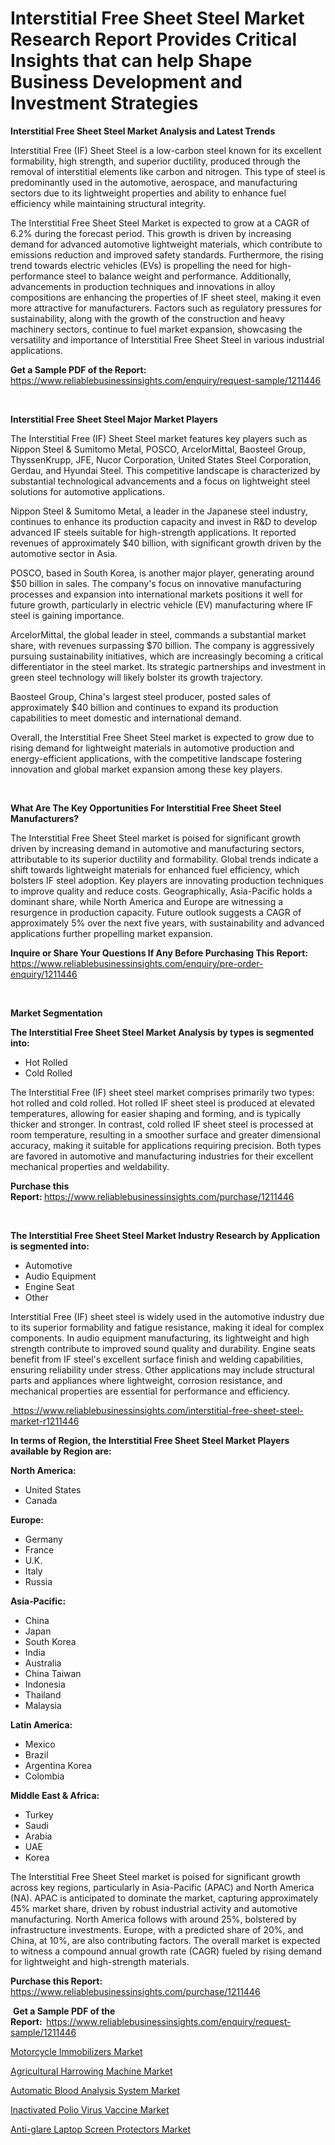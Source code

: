 <p><h1>Interstitial Free Sheet Steel Market Research Report Provides Critical Insights that can help Shape Business Development and Investment Strategies</h1></p><p><strong>Interstitial Free Sheet Steel Market Analysis and Latest Trends</strong></p>
<p><p>Interstitial Free (IF) Sheet Steel is a low-carbon steel known for its excellent formability, high strength, and superior ductility, produced through the removal of interstitial elements like carbon and nitrogen. This type of steel is predominantly used in the automotive, aerospace, and manufacturing sectors due to its lightweight properties and ability to enhance fuel efficiency while maintaining structural integrity.</p><p>The Interstitial Free Sheet Steel Market is expected to grow at a CAGR of 6.2% during the forecast period. This growth is driven by increasing demand for advanced automotive lightweight materials, which contribute to emissions reduction and improved safety standards. Furthermore, the rising trend towards electric vehicles (EVs) is propelling the need for high-performance steel to balance weight and performance. Additionally, advancements in production techniques and innovations in alloy compositions are enhancing the properties of IF sheet steel, making it even more attractive for manufacturers. Factors such as regulatory pressures for sustainability, along with the growth of the construction and heavy machinery sectors, continue to fuel market expansion, showcasing the versatility and importance of Interstitial Free Sheet Steel in various industrial applications.</p></p>
<p><strong>Get a Sample PDF of the Report:&nbsp;</strong> <a href="https://www.reliablebusinessinsights.com/enquiry/request-sample/1211446?utm_campaign=1470&utm_medium=2&utm_source=Github&utm_content=ia&utm_term=12102024&utm_id=interstitial-free-sheet-steel">https://www.reliablebusinessinsights.com/enquiry/request-sample/1211446</a></p>
<p>&nbsp;</p>
<p><strong>Interstitial Free Sheet Steel Major Market Players</strong></p>
<p><p>The Interstitial Free (IF) Sheet Steel market features key players such as Nippon Steel & Sumitomo Metal, POSCO, ArcelorMittal, Baosteel Group, ThyssenKrupp, JFE, Nucor Corporation, United States Steel Corporation, Gerdau, and Hyundai Steel. This competitive landscape is characterized by substantial technological advancements and a focus on lightweight steel solutions for automotive applications.</p><p>Nippon Steel & Sumitomo Metal, a leader in the Japanese steel industry, continues to enhance its production capacity and invest in R&D to develop advanced IF steels suitable for high-strength applications. It reported revenues of approximately $40 billion, with significant growth driven by the automotive sector in Asia.</p><p>POSCO, based in South Korea, is another major player, generating around $50 billion in sales. The company's focus on innovative manufacturing processes and expansion into international markets positions it well for future growth, particularly in electric vehicle (EV) manufacturing where IF steel is gaining importance.</p><p>ArcelorMittal, the global leader in steel, commands a substantial market share, with revenues surpassing $70 billion. The company is aggressively pursuing sustainability initiatives, which are increasingly becoming a critical differentiator in the steel market. Its strategic partnerships and investment in green steel technology will likely bolster its growth trajectory.</p><p>Baosteel Group, China's largest steel producer, posted sales of approximately $40 billion and continues to expand its production capabilities to meet domestic and international demand.</p><p>Overall, the Interstitial Free Sheet Steel market is expected to grow due to rising demand for lightweight materials in automotive production and energy-efficient applications, with the competitive landscape fostering innovation and global market expansion among these key players.</p></p>
<p>&nbsp;</p>
<p><strong>What Are The Key Opportunities For Interstitial Free Sheet Steel Manufacturers?</strong></p>
<p><p>The Interstitial Free Sheet Steel market is poised for significant growth driven by increasing demand in automotive and manufacturing sectors, attributable to its superior ductility and formability. Global trends indicate a shift towards lightweight materials for enhanced fuel efficiency, which bolsters IF steel adoption. Key players are innovating production techniques to improve quality and reduce costs. Geographically, Asia-Pacific holds a dominant share, while North America and Europe are witnessing a resurgence in production capacity. Future outlook suggests a CAGR of approximately 5% over the next five years, with sustainability and advanced applications further propelling market expansion.</p></p>
<p><strong>Inquire or Share Your Questions If Any Before Purchasing This Report:</strong> <a href="https://www.reliablebusinessinsights.com/enquiry/pre-order-enquiry/1211446?utm_campaign=1470&utm_medium=2&utm_source=Github&utm_content=ia&utm_term=12102024&utm_id=interstitial-free-sheet-steel">https://www.reliablebusinessinsights.com/enquiry/pre-order-enquiry/1211446</a></p>
<p>&nbsp;</p>
<p><strong>Market Segmentation</strong></p>
<p><strong>The Interstitial Free Sheet Steel Market Analysis by types is segmented into:</strong></p>
<p><ul><li>Hot Rolled</li><li>Cold Rolled</li></ul></p>
<p><p>The Interstitial Free (IF) sheet steel market comprises primarily two types: hot rolled and cold rolled. Hot rolled IF sheet steel is produced at elevated temperatures, allowing for easier shaping and forming, and is typically thicker and stronger. In contrast, cold rolled IF sheet steel is processed at room temperature, resulting in a smoother surface and greater dimensional accuracy, making it suitable for applications requiring precision. Both types are favored in automotive and manufacturing industries for their excellent mechanical properties and weldability.</p></p>
<p><strong>Purchase this Report:&nbsp;</strong><a href="https://www.reliablebusinessinsights.com/purchase/1211446?utm_campaign=1470&utm_medium=2&utm_source=Github&utm_content=ia&utm_term=12102024&utm_id=interstitial-free-sheet-steel">https://www.reliablebusinessinsights.com/purchase/1211446</a></p>
<p>&nbsp;</p>
<p><strong>The Interstitial Free Sheet Steel Market Industry Research by Application is segmented into:</strong></p>
<p><ul><li>Automotive</li><li>Audio Equipment</li><li>Engine Seat</li><li>Other</li></ul></p>
<p><p>Interstitial Free (IF) sheet steel is widely used in the automotive industry due to its superior formability and fatigue resistance, making it ideal for complex components. In audio equipment manufacturing, its lightweight and high strength contribute to improved sound quality and durability. Engine seats benefit from IF steel's excellent surface finish and welding capabilities, ensuring reliability under stress. Other applications may include structural parts and appliances where lightweight, corrosion resistance, and mechanical properties are essential for performance and efficiency.</p></p>
<p><a href="https://www.reliablebusinessinsights.com/interstitial-free-sheet-steel-market-r1211446?utm_campaign=1470&utm_medium=2&utm_source=Github&utm_content=ia&utm_term=12102024&utm_id=interstitial-free-sheet-steel">&nbsp;https://www.reliablebusinessinsights.com/interstitial-free-sheet-steel-market-r1211446</a></p>
<p><strong>In terms of Region, the Interstitial Free Sheet Steel Market Players available by Region are:</strong></p>
<p>
    <p> <strong> North America: </strong>
        <ul>
            <li>United States</li>
            <li>Canada</li>
        </ul>
        </p> 
    <p> <strong> Europe: </strong>
        <ul>
            <li>Germany</li>
            <li>France</li>
            <li>U.K.</li>
            <li>Italy</li>
            <li>Russia</li>
        </ul>
        </p> 
    <p> <strong> Asia-Pacific: </strong>
        <ul>
            <li>China</li>
            <li>Japan</li>
            <li>South Korea</li>
            <li>India</li>
            <li>Australia</li>
            <li>China Taiwan</li>
            <li>Indonesia</li>
            <li>Thailand</li>
            <li>Malaysia</li>
        </ul>
        </p> 
    <p> <strong> Latin America: </strong>
        <ul>
            <li>Mexico</li>
            <li>Brazil</li>
            <li>Argentina Korea</li>
            <li>Colombia</li>
        </ul>
        </p> 
    <p> <strong> Middle East & Africa: </strong>
        <ul>
            <li>Turkey</li>
            <li>Saudi</li>
            <li>Arabia</li>
            <li>UAE</li>
            <li>Korea</li>
        </ul>
    </p>
    </p>
<p><p>The Interstitial Free Sheet Steel market is poised for significant growth across key regions, particularly in Asia-Pacific (APAC) and North America (NA). APAC is anticipated to dominate the market, capturing approximately 45% market share, driven by robust industrial activity and automotive manufacturing. North America follows with around 25%, bolstered by infrastructure investments. Europe, with a predicted share of 20%, and China, at 10%, are also contributing factors. The overall market is expected to witness a compound annual growth rate (CAGR) fueled by rising demand for lightweight and high-strength materials.</p></p>
<p><strong>Purchase this Report: </strong><a href="https://www.reliablebusinessinsights.com/purchase/1211446?utm_campaign=1470&utm_medium=2&utm_source=Github&utm_content=ia&utm_term=12102024&utm_id=interstitial-free-sheet-steel">https://www.reliablebusinessinsights.com/purchase/1211446</a></p>
<p>&nbsp;<strong>Get a Sample PDF of the Report:&nbsp;&nbsp;</strong><a href="https://www.reliablebusinessinsights.com/enquiry/request-sample/1211446?utm_campaign=1470&utm_medium=2&utm_source=Github&utm_content=ia&utm_term=12102024&utm_id=interstitial-free-sheet-steel">https://www.reliablebusinessinsights.com/enquiry/request-sample/1211446</a></p>
<p><strong></strong></p>
<p><p><a href="https://www.linkedin.com/pulse/motorcycle-immobilizers-market-navigating-challenges-ghobe?utm_campaign=1470&utm_medium=2&utm_source=Github&utm_content=ia&utm_term=12102024&utm_id=interstitial-free-sheet-steel">Motorcycle Immobilizers Market</a></p><p><a href="https://www.linkedin.com/pulse/future-ready-strategic-insights-global-agricultural-harrowing-rftcc?utm_campaign=1470&utm_medium=2&utm_source=Github&utm_content=ia&utm_term=12102024&utm_id=interstitial-free-sheet-steel">Agricultural Harrowing Machine Market</a></p><p><a href="https://www.linkedin.com/pulse/comprehensive-report-automatic-blood-analysis-system-market-musre?utm_campaign=1470&utm_medium=2&utm_source=Github&utm_content=ia&utm_term=12102024&utm_id=interstitial-free-sheet-steel">Automatic Blood Analysis System Market</a></p><p><a href="https://www.linkedin.com/pulse/investment-opportunities-inactivated-polio-virus-vaccine-sector-93bkf?utm_campaign=1470&utm_medium=2&utm_source=Github&utm_content=ia&utm_term=12102024&utm_id=interstitial-free-sheet-steel">Inactivated Polio Virus Vaccine Market</a></p><p><a href="https://www.linkedin.com/pulse/digital-transformation-anti-glare-laptop-screen-protectors-industry-plrdc?utm_campaign=1470&utm_medium=2&utm_source=Github&utm_content=ia&utm_term=12102024&utm_id=interstitial-free-sheet-steel">Anti-glare Laptop Screen Protectors Market</a></p></p>